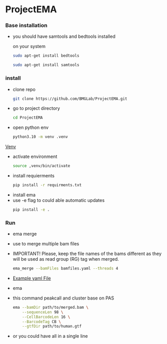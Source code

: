 # ProjectEMA

### Base installation 
- you should have samtools and bedtools installed

    on your system
    ```bash 
    sudo apt-get install bedtools
    ```
    ```bash
    sudo apt-get install samtools
    ```

### install

- clone repo 
    ```bash
    git clone https://github.com/BMGLab/ProjectEMA.git
    ```
- go to project directory
    ```bash
    cd ProjectEMA
    ```
- open python env
    ```bash
    python3.10 -m venv .venv
    ```
[Venv](https://docs.python.org/3/library/venv.html)
- activate environment 
    ```bash 
    source ,venv/bin/activate
    ```
- install requierments
    ```bash
    pip install -r requirments.txt
    ```
- install ema 
- use -e flag to could able automatic updates
    ```bash
    pip install -e .
    ```

### Run 

- ema merge
- use to merge multiple bam files 
- IMPORTANT! Please, keep the file names of the bams different as they will be used as read group (RG) tag when merged.
    ```bash
    ema_merge --bamFiles bamfiles.yaml --threads 4
    ```

- [Example yaml File](example.yaml)

- ema 
- this command peakcall and cluster base on PAS 
    ```bash
    ema --bamDir path/to/merged.bam \
        --sequenceLen 98 \
        --CellBarcodeLen 16 \
        --BarcodeTag CB \
        --gtfDir path/to/human.gtf

    ```
- or you could have all in a single line 
